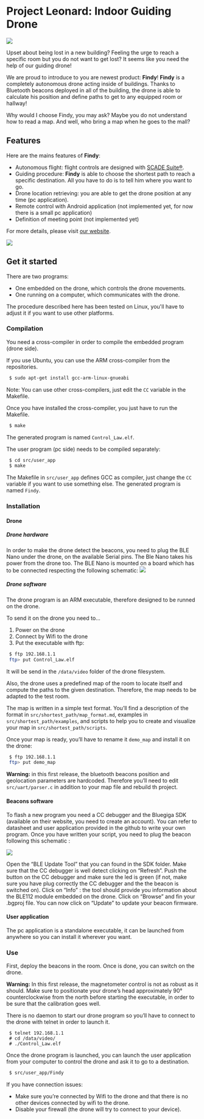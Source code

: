 # Project Leonard: Indoor Guiding Drone

![](https://sites.google.com/site/projetsecinsa/_/rsrc/1446308035277/projets-2015-2016/project-leonard/project.jpg)

Upset about being lost in a new building? Feeling the urge to reach a specific room but you do not want to get lost? It seems like you need the help of our guiding drone!

We are proud to introduce to you are newest product: **Findy**! **Findy** is a completely autonomous drone acting inside of buildings. Thanks to Bluetooth beacons deployed in all of the building, the drone is able to calculate his position and define paths to get to any equipped room or hallway!

Why would I choose Findy, you may ask? Maybe you do not understand how to read a map. And well, who bring a map when he goes to the mall? 

## Features

Here are the mains features of **Findy**:
* Autonomous flight: flight controls are designed with [SCADE Suite®](http://www.systerel.fr/).
* Guiding procedure: **Findy** is able to choose the shortest path to reach a specific destination. All you have to do is to tell him where you want to go.
* Drone location retrieving: you are able to get the drone position at any time (pc application).
* Remote control with Android application (not implemented yet, for now there is a small pc application)
* Definition of meeting point (not implemented yet)

For more details, please visit [our website](https://sites.google.com/site/projetsecinsa/projets-2015-2016/project-leonard).

![](http://www.systerel.fr/wp-content/uploads/2014/09/scade-300x116.jpg)

## Get it started

There are two programs:
* One embedded on the drone, which controls the drone movements.
* One running on a computer, which communicates with the drone.

The procedure described here has been tested on Linux, you'll have to adjust it if you want to use other platforms.

### Compilation

You need a cross-compiler in order to compile the embedded program (drone side).

If you use Ubuntu, you can use the ARM cross-compiler from the repositories.
```bash
 $ sudo apt-get install gcc-arm-linux-gnueabi
```

Note: You can use other cross-compilers, just edit the `CC` variable in the Makefile.

Once you have installed the cross-compiler, you just have to run the Makefile.
```bash
 $ make
```

The generated program is named `Control_Law.elf`.

The user program (pc side) needs to be compiled separately:
```bash
 $ cd src/user_app
 $ make
```

The Makefile in `src/user_app` defines GCC as compiler, just change the `CC` variable if you want to use something else.
The generated program is named `Findy`.

### Installation

#### Drone

##### Drone hardware

In order to make the drone detect the beacons, you need to plug the BLE Nano under the drone, on the available Serial pins. The Ble Nano takes his power from the drone too. The BLE Nano is mounted on a board which has to be connected respecting the following schematic:
![](https://sites.google.com/site/projetsecinsa/projets-2015-2016/project-leonard/pinout.jpg?attredirects=0)

##### Drone software

The drone program is an ARM executable, therefore designed to be runned on the drone.

To send it on the drone you need to...
1. Power on the drone
2. Connect by Wifi to the drone
3. Put the executable with ftp:
```bash
 $ ftp 192.168.1.1
 ftp> put Control_Law.elf
```

It will be send in the `/data/video` folder of the drone filesystem.

Also, the drone uses a predefined map of the room to locate itself and compute the paths to the given destination. Therefore, the map needs to be adapted to the test room.

The map is written in a simple text format. You’ll find a description of the format in `src/shortest_path/map_format.md`, examples in `src/shortest_path/examples`, and scripts to help you to create and visualize your map in `src/shortest_path/scripts`.

Once your map is ready, you’ll have to rename it `demo_map` and install it on the drone:
```bash
 $ ftp 192.168.1.1
 ftp> put demo_map
```

**Warning:** in this first release, the bluetooth beacons position and geolocation parameters are hardcoded. Therefore you’ll need to edit `src/uart/parser.c` in addition to your map file and rebuild th project.

#### Beacons software

To flash a new program you need a CC debugger and the Bluegiga SDK (available on their website, you need to create an account).
You can refer to datasheet and user application provided in the github to write your own program. Once you have written your script, you need to plug the beacon following this schematic :

![](https://sites.google.com/site/projetsecinsa/projets-2015-2016/project-leonard/pinout2.jpg?attredirects=0)

Open the “BLE Update Tool” that you can found in the SDK folder. Make sure that the CC debugger is well detect clicking on “Refresh”. Push the button on the CC debugger and make sure the led is green (if not, make sure you have plug correctly the CC debugger and the the beacon is switched on). Click on “Info” : the tool should provide you information about the BLE112 module embedded on the drone. Click on “Browse” and fin your .bgproj file. You can now click on “Update” to update your beacon firmware.

#### User application

The pc application is a standalone executable, it can be launched from anywhere so you can install it wherever you want.

### Use

First, deploy the beacons in the room. Once is done, you can switch on the drone.

**Warning:** In this first release, the magnetometer control is not as robust as it should. Make sure to positionate your drone’s head approximately 90° counterclockwise from the north before starting the executable, in order to be sure that the calibration goes well.

There is no daemon to start our drone program so you’ll have to connect to the drone with telnet in order to launch it.
```
 $ telnet 192.168.1.1
 # cd /data/video/
 # ./Control_Law.elf
```

Once the drone program is launched, you can launch the user application from your computer to control the drone and ask it to go to a destination.
```bash
 $ src/user_app/Findy
```

If you have connection issues:
* Make sure you’re connected by Wifi to the drone and that there is no other devices connected by wifi to the drone.
* Disable your firewall (the drone will try to connect to your device).
